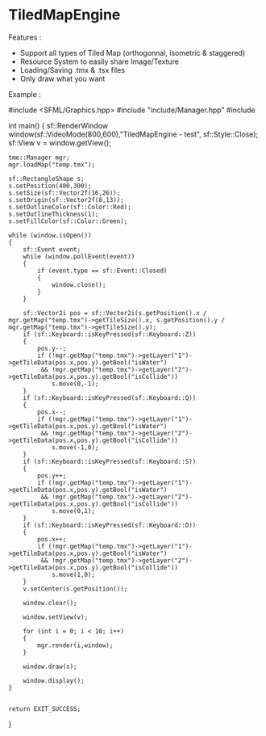 TiledMapEngine
==============

Features :

- Support all types of Tiled Map (orthogonnal, isometric & staggered)
- Resource System to easily share Image/Texture
- Loading/Saving .tmx & .tsx files
- Only draw what you want

Example :

#include <SFML/Graphics.hpp>
#include "include/Manager.hpp"
#include <iostream>

int main()
{
    sf::RenderWindow window(sf::VideoMode(800,600),"TiledMapEngine - test", sf::Style::Close);
    sf::View v = window.getView();

    tme::Manager mgr;
    mgr.loadMap("temp.tmx");

    sf::RectangleShape s;
    s.setPosition(400,300);
    s.setSize(sf::Vector2f(16,26));
    s.setOrigin(sf::Vector2f(8,13));
    s.setOutlineColor(sf::Color::Red);
    s.setOutlineThickness(1);
    s.setFillColor(sf::Color::Green);

    while (window.isOpen())
    {
        sf::Event event;
        while (window.pollEvent(event))
        {
            if (event.type == sf::Event::Closed)
            {
                window.close();
            }
        }

        sf::Vector2i pos = sf::Vector2i(s.getPosition().x / mgr.getMap("temp.tmx")->getTileSize().x, s.getPosition().y / mgr.getMap("temp.tmx")->getTileSize().y);
        if (sf::Keyboard::isKeyPressed(sf::Keyboard::Z))
        {
            pos.y--;
            if (!mgr.getMap("temp.tmx")->getLayer("1")->getTileData(pos.x,pos.y).getBool("isWater")
             && !mgr.getMap("temp.tmx")->getLayer("2")->getTileData(pos.x,pos.y).getBool("isCollide"))
                s.move(0,-1);
        }
        if (sf::Keyboard::isKeyPressed(sf::Keyboard::Q))
        {
            pos.x--;
            if (!mgr.getMap("temp.tmx")->getLayer("1")->getTileData(pos.x,pos.y).getBool("isWater")
             && !mgr.getMap("temp.tmx")->getLayer("2")->getTileData(pos.x,pos.y).getBool("isCollide"))
                s.move(-1,0);
        }
        if (sf::Keyboard::isKeyPressed(sf::Keyboard::S))
        {
            pos.y++;
            if (!mgr.getMap("temp.tmx")->getLayer("1")->getTileData(pos.x,pos.y).getBool("isWater")
             && !mgr.getMap("temp.tmx")->getLayer("2")->getTileData(pos.x,pos.y).getBool("isCollide"))
                s.move(0,1);
        }
        if (sf::Keyboard::isKeyPressed(sf::Keyboard::D))
        {
            pos.x++;
            if (!mgr.getMap("temp.tmx")->getLayer("1")->getTileData(pos.x,pos.y).getBool("isWater")
             && !mgr.getMap("temp.tmx")->getLayer("2")->getTileData(pos.x,pos.y).getBool("isCollide"))
                s.move(1,0);
        }
        v.setCenter(s.getPosition());

        window.clear();

        window.setView(v);

        for (int i = 0; i < 10; i++)
        {
            mgr.render(i,window);
        }

        window.draw(s);

        window.display();
    }


    return EXIT_SUCCESS;
}
